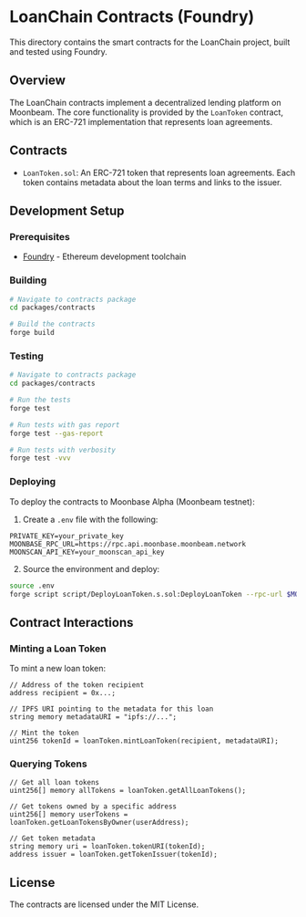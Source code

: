# LoanChain Contracts (Foundry)

This directory contains the smart contracts for the LoanChain project, built and tested using Foundry.

## Overview

The LoanChain contracts implement a decentralized lending platform on Moonbeam. The core functionality is provided by the `LoanToken` contract, which is an ERC-721 implementation that represents loan agreements.

## Contracts

- `LoanToken.sol`: An ERC-721 token that represents loan agreements. Each token contains metadata about the loan terms and links to the issuer.

## Development Setup

### Prerequisites

- [Foundry](https://book.getfoundry.sh/getting-started/installation) - Ethereum development toolchain

### Building

```bash
# Navigate to contracts package
cd packages/contracts

# Build the contracts
forge build
```

### Testing

```bash
# Navigate to contracts package
cd packages/contracts

# Run the tests
forge test

# Run tests with gas report
forge test --gas-report

# Run tests with verbosity
forge test -vvv
```

### Deploying

To deploy the contracts to Moonbase Alpha (Moonbeam testnet):

1. Create a `.env` file with the following:

```env
PRIVATE_KEY=your_private_key
MOONBASE_RPC_URL=https://rpc.api.moonbase.moonbeam.network
MOONSCAN_API_KEY=your_moonscan_api_key
```

2. Source the environment and deploy:

```bash
source .env
forge script script/DeployLoanToken.s.sol:DeployLoanToken --rpc-url $MOONBASE_RPC_URL --broadcast --verify
```

## Contract Interactions

### Minting a Loan Token

To mint a new loan token:

```solidity
// Address of the token recipient
address recipient = 0x...;

// IPFS URI pointing to the metadata for this loan
string memory metadataURI = "ipfs://...";

// Mint the token
uint256 tokenId = loanToken.mintLoanToken(recipient, metadataURI);
```

### Querying Tokens

```solidity
// Get all loan tokens
uint256[] memory allTokens = loanToken.getAllLoanTokens();

// Get tokens owned by a specific address
uint256[] memory userTokens = loanToken.getLoanTokensByOwner(userAddress);

// Get token metadata
string memory uri = loanToken.tokenURI(tokenId);
address issuer = loanToken.getTokenIssuer(tokenId);
```

## License

The contracts are licensed under the MIT License.

